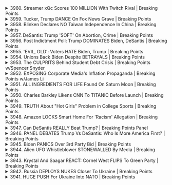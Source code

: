 <details>
<summary>3960. Streamer xQc Scores 100 MILLION With Twitch Rival | Breaking Points</summary><br>

<a href="https://www.youtube.com/watch?v=DJZa2Jk3Odg" target="_blank">
    <img src="https://img.youtube.com/vi/DJZa2Jk3Odg/maxresdefault.jpg" 
        alt="[Youtube]" width="200">
</a>

# Streamer xQc Scores 100 MILLION With Twitch Rival | Breaking Points


</details>

<details>
<summary>3959. Tucker, Trump DANCE On Fox News Grave | Breaking Points</summary><br>

<a href="https://www.youtube.com/watch?v=GeF1Ve1htoA" target="_blank">
    <img src="https://img.youtube.com/vi/GeF1Ve1htoA/maxresdefault.jpg" 
        alt="[Youtube]" width="200">
</a>

# Tucker, Trump DANCE On Fox News Grave | Breaking Points


</details>

<details>
<summary>3958. Blinken Declares NO Taiwan Independence In China | Breaking Points</summary><br>

<a href="https://www.youtube.com/watch?v=OqC_cgFGxuM" target="_blank">
    <img src="https://img.youtube.com/vi/OqC_cgFGxuM/maxresdefault.jpg" 
        alt="[Youtube]" width="200">
</a>

# Blinken Declares NO Taiwan Independence In China | Breaking Points


</details>

<details>
<summary>3957. DeSantis: Trump 'SOFT' On Abortion, Crime | Breaking Points</summary><br>

<a href="https://www.youtube.com/watch?v=v11xSoGQEqU" target="_blank">
    <img src="https://img.youtube.com/vi/v11xSoGQEqU/maxresdefault.jpg" 
        alt="[Youtube]" width="200">
</a>

# DeSantis: Trump 'SOFT' On Abortion, Crime | Breaking Points


</details>

<details>
<summary>3956. Post Indictment Poll: Trump DOMINATES Biden, DeSantis | Breaking Points</summary><br>

<a href="https://www.youtube.com/watch?v=jOhS4huqkhM" target="_blank">
    <img src="https://img.youtube.com/vi/jOhS4huqkhM/maxresdefault.jpg" 
        alt="[Youtube]" width="200">
</a>

# Post Indictment Poll: Trump DOMINATES Biden, DeSantis | Breaking Points


</details>

<details>
<summary>3955. 'EVIL, OLD': Voters HATE Biden, Trump | Breaking Points</summary><br>

<a href="https://www.youtube.com/watch?v=si5QG_bFKRw" target="_blank">
    <img src="https://img.youtube.com/vi/si5QG_bFKRw/maxresdefault.jpg" 
        alt="[Youtube]" width="200">
</a>

# 'EVIL, OLD': Voters HATE Biden, Trump | Breaking Points


</details>

<details>
<summary>3954. Unions Back Biden Despite BETRAYALS | Breaking Points</summary><br>

<a href="https://www.youtube.com/watch?v=0qTjkag15og" target="_blank">
    <img src="https://img.youtube.com/vi/0qTjkag15og/maxresdefault.jpg" 
        alt="[Youtube]" width="200">
</a>

# Unions Back Biden Despite BETRAYALS | Breaking Points


</details>

<details>
<summary>3953. The CULPRITS Behind Student Debt Crisis | Breaking Points w/Spencer Snyder</summary><br>

<a href="https://www.youtube.com/watch?v=B3MgUyIT7WU" target="_blank">
    <img src="https://img.youtube.com/vi/B3MgUyIT7WU/maxresdefault.jpg" 
        alt="[Youtube]" width="200">
</a>

# The CULPRITS Behind Student Debt Crisis | Breaking Points w/Spencer Snyder


</details>

<details>
<summary>3952. EXPOSING Corporate Media's Inflation Propaganda | Breaking Points w/James Li</summary><br>

<a href="https://www.youtube.com/watch?v=YKEJRUNvnOo" target="_blank">
    <img src="https://img.youtube.com/vi/YKEJRUNvnOo/maxresdefault.jpg" 
        alt="[Youtube]" width="200">
</a>

# EXPOSING Corporate Media's Inflation Propaganda | Breaking Points w/James Li


</details>

<details>
<summary>3951. ALL INGREDIENTS FOR LIFE Found On Saturn Moon | Breaking Points</summary><br>

<a href="https://www.youtube.com/watch?v=veTtHYU8-OU" target="_blank">
    <img src="https://img.youtube.com/vi/veTtHYU8-OU/maxresdefault.jpg" 
        alt="[Youtube]" width="200">
</a>

# ALL INGREDIENTS FOR LIFE Found On Saturn Moon | Breaking Points


</details>

<details>
<summary>3950. Charles Barkley Likens CNN To TITANIC Before Launch | Breaking Points</summary><br>

<a href="https://www.youtube.com/watch?v=r3RZAVZzsDo" target="_blank">
    <img src="https://img.youtube.com/vi/r3RZAVZzsDo/maxresdefault.jpg" 
        alt="[Youtube]" width="200">
</a>

# Charles Barkley Likens CNN To TITANIC Before Launch | Breaking Points


</details>

<details>
<summary>3949. TRUTH About "Hot Girls" Problem in College Sports | Breaking Points</summary><br>

<a href="https://www.youtube.com/watch?v=M-ajgCVTHB0" target="_blank">
    <img src="https://img.youtube.com/vi/M-ajgCVTHB0/maxresdefault.jpg" 
        alt="[Youtube]" width="200">
</a>

# TRUTH About "Hot Girls" Problem in College Sports | Breaking Points


</details>

<details>
<summary>3948. Amazon LOCKS Smart Home For 'Racism' Allegation | Breaking Points</summary><br>

<a href="https://www.youtube.com/watch?v=BGk9sZI0x6U" target="_blank">
    <img src="https://img.youtube.com/vi/BGk9sZI0x6U/maxresdefault.jpg" 
        alt="[Youtube]" width="200">
</a>

# Amazon LOCKS Smart Home For 'Racism' Allegation | Breaking Points


</details>

<details>
<summary>3947. Can DeSantis REALLY Beat Trump?  | Breaking Points Panel</summary><br>

<a href="https://www.youtube.com/watch?v=jZQV89p1MVw" target="_blank">
    <img src="https://img.youtube.com/vi/jZQV89p1MVw/maxresdefault.jpg" 
        alt="[Youtube]" width="200">
</a>

# Can DeSantis REALLY Beat Trump?  | Breaking Points Panel


</details>

<details>
<summary>3946. PANEL DEBATES Trump Vs DeSantis: Who Is More America First? | Breaking Points</summary><br>

<a href="https://www.youtube.com/watch?v=Yb-XYOWTkOs" target="_blank">
    <img src="https://img.youtube.com/vi/Yb-XYOWTkOs/maxresdefault.jpg" 
        alt="[Youtube]" width="200">
</a>

# PANEL DEBATES Trump Vs DeSantis: Who Is More America First? | Breaking Points


</details>

<details>
<summary>3945. Biden PANICS Over 3rd Party Bid | Breaking Points</summary><br>

<a href="https://www.youtube.com/watch?v=RFb3raptnLk" target="_blank">
    <img src="https://img.youtube.com/vi/RFb3raptnLk/maxresdefault.jpg" 
        alt="[Youtube]" width="200">
</a>

# Biden PANICS Over 3rd Party Bid | Breaking Points


</details>

<details>
<summary>3944. Alien UFO Whistleblower STONEWALLED By Media | Breaking Points</summary><br>

<a href="https://www.youtube.com/watch?v=vNRl7KXHvqg" target="_blank">
    <img src="https://img.youtube.com/vi/vNRl7KXHvqg/maxresdefault.jpg" 
        alt="[Youtube]" width="200">
</a>

# Alien UFO Whistleblower STONEWALLED By Media | Breaking Points


</details>

<details>
<summary>3943. Krystal And Saagar REACT: Cornel West FLIPS To Green Party | Breaking Points</summary><br>

<a href="https://www.youtube.com/watch?v=EMsdpLWjmL4" target="_blank">
    <img src="https://img.youtube.com/vi/EMsdpLWjmL4/maxresdefault.jpg" 
        alt="[Youtube]" width="200">
</a>

# Krystal And Saagar REACT: Cornel West FLIPS To Green Party | Breaking Points


</details>

<details>
<summary>3942. Russia DEPLOYS NUKES Closer To Ukraine | Breaking Points</summary><br>

<a href="https://www.youtube.com/watch?v=VwxoZq9ro2s" target="_blank">
    <img src="https://img.youtube.com/vi/VwxoZq9ro2s/maxresdefault.jpg" 
        alt="[Youtube]" width="200">
</a>

# Russia DEPLOYS NUKES Closer To Ukraine | Breaking Points


</details>

<details>
<summary>3941. HUGE PUSH For Ukraine Into NATO | Breaking Points</summary><br>

<a href="https://www.youtube.com/watch?v=qLCReHvwgEg" target="_blank">
    <img src="https://img.youtube.com/vi/qLCReHvwgEg/maxresdefault.jpg" 
        alt="[Youtube]" width="200">
</a>

# HUGE PUSH For Ukraine Into NATO | Breaking Points


</details>

